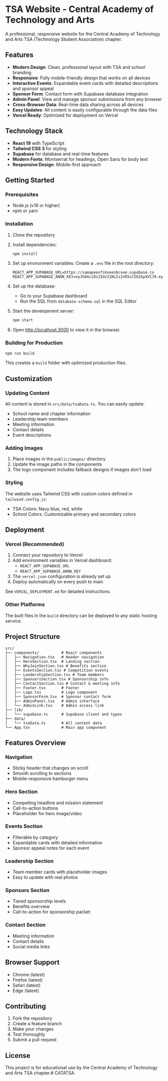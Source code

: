 # TSA Website - Central Academy of Technology and Arts

A professional, responsive website for the Central Academy of Technology and Arts TSA (Technology Student Association) chapter.

## Features

- **Modern Design**: Clean, professional layout with TSA and school branding
- **Responsive**: Fully mobile-friendly design that works on all devices
- **Interactive Events**: Expandable event cards with detailed descriptions and sponsor appeal
- **Sponsor Form**: Contact form with Supabase database integration
- **Admin Panel**: View and manage sponsor submissions from any browser
- **Cross-Browser Data**: Real-time data sharing across all devices
- **Easy Updates**: All content is easily configurable through the data files
- **Vercel Ready**: Optimized for deployment on Vercel

## Technology Stack

- **React 19** with TypeScript
- **Tailwind CSS 3** for styling
- **Supabase** for database and real-time features
- **Modern Fonts**: Montserrat for headings, Open Sans for body text
- **Responsive Design**: Mobile-first approach

## Getting Started

### Prerequisites

- Node.js (v16 or higher)
- npm or yarn

### Installation

1. Clone the repository
2. Install dependencies:
   ```bash
   npm install
   ```

3. Set up environment variables:
   Create a `.env` file in the root directory:
   ```env
   REACT_APP_SUPABASE_URL=https://samapeevfikxeesbcvee.supabase.co
   REACT_APP_SUPABASE_ANON_KEY=eyJhbGciOiJIUzI1NiIsInR5cCI6IkpXVCJ9.eyJpc3MiOiJzdXBhYmFzZSIsInJlZiI6InNhbWFwZWV2ZmlreGVlc2JjdmVlIiwicm9sZSI6ImFub24iLCJpYXQiOjE3NTkyNzg3OTYsImV4cCI6MjA3NDg1NDc5Nn0.Jdu2IQvoGJJDUOWr3sGSkAeng2WPkdA4EmZSVEntv44
   ```

4. Set up the database:
   - Go to your Supabase dashboard
   - Run the SQL from `database-schema.sql` in the SQL Editor

5. Start the development server:
   ```bash
   npm start
   ```

6. Open [http://localhost:3000](http://localhost:3000) to view it in the browser.

### Building for Production

```bash
npm run build
```

This creates a `build` folder with optimized production files.

## Customization

### Updating Content

All content is stored in `src/data/tsaData.ts`. You can easily update:

- School name and chapter information
- Leadership team members
- Meeting information
- Contact details
- Event descriptions

### Adding Images

1. Place images in the `public/images/` directory
2. Update the image paths in the components
3. The logo component includes fallback designs if images don't load

### Styling

The website uses Tailwind CSS with custom colors defined in `tailwind.config.js`:

- TSA Colors: Navy blue, red, white
- School Colors: Customizable primary and secondary colors

## Deployment

### Vercel (Recommended)

1. Connect your repository to Vercel
2. Add environment variables in Vercel dashboard:
   - `REACT_APP_SUPABASE_URL`
   - `REACT_APP_SUPABASE_ANON_KEY`
3. The `vercel.json` configuration is already set up
4. Deploy automatically on every push to main

See `VERCEL_DEPLOYMENT.md` for detailed instructions.

### Other Platforms

The built files in the `build` directory can be deployed to any static hosting service.

## Project Structure

```
src/
├── components/          # React components
│   ├── Navigation.tsx   # Header navigation
│   ├── HeroSection.tsx  # Landing section
│   ├── WhyJoinSection.tsx # Benefits section
│   ├── EventsSection.tsx # Competition events
│   ├── LeadershipSection.tsx # Team members
│   ├── SponsorsSection.tsx # Sponsorship info
│   ├── ContactSection.tsx # Contact & meeting info
│   ├── Footer.tsx       # Footer
│   ├── Logo.tsx         # Logo component
│   ├── SponsorForm.tsx  # Sponsor contact form
│   ├── AdminPanel.tsx   # Admin interface
│   └── AdminLink.tsx    # Admin access link
├── lib/
│   └── supabase.ts      # Supabase client and types
├── data/
│   └── tsaData.ts       # All content data
└── App.tsx              # Main app component
```

## Features Overview

### Navigation
- Sticky header that changes on scroll
- Smooth scrolling to sections
- Mobile-responsive hamburger menu

### Hero Section
- Compelling headline and mission statement
- Call-to-action buttons
- Placeholder for hero image/video

### Events Section
- Filterable by category
- Expandable cards with detailed information
- Sponsor appeal notes for each event

### Leadership Section
- Team member cards with placeholder images
- Easy to update with real photos

### Sponsors Section
- Tiered sponsorship levels
- Benefits overview
- Call-to-action for sponsorship packet

### Contact Section
- Meeting information
- Contact details
- Social media links

## Browser Support

- Chrome (latest)
- Firefox (latest)
- Safari (latest)
- Edge (latest)

## Contributing

1. Fork the repository
2. Create a feature branch
3. Make your changes
4. Test thoroughly
5. Submit a pull request

## License

This project is for educational use by the Central Academy of Technology and Arts TSA chapter.# CATATSA
